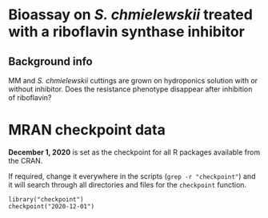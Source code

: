 # Bioassay on _S. chmielewskii_ treated with a riboflavin synthase inhibitor


## Background info
MM and _S. chmielewskii_ cuttings are grown on hydroponics solution with or without inhibitor. Does the resistance phenotype disappear after inhibition of riboflavin?




# MRAN checkpoint data
__December 1, 2020__ is set as the checkpoint for all R packages available from the CRAN.

If required, change it everywhere in the scripts (`grep -r "checkpoint"`) and 
it will search through all directories and files for the `checkpoint` function. 

```{r}
library("checkpoint")
checkpoint("2020-12-01")
```